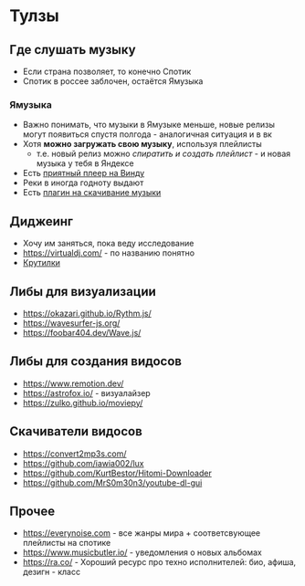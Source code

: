 # Тулзы

## Где слушать музыку

- Если страна позволяет, то конечно Спотик
- Спотик в россее заблочен, остаётся Ямузыка

### Ямузыка

- Важно понимать, что музыки в Ямузыке меньше, новые релизы могут появиться спустя полгода - аналогичная ситуация и в вк
- Хотя **можно загружать свою музыку**, используя плейлисты
    - т.е. новый релиз можно _спиратить и создать плейлист_ - и новая музыка у тебя в Яндексе
- Есть [приятный плеер на Винду](https://apps.microsoft.com/store/detail/яндексмузыка/9NBLGGH0CB6D)
- Реки в иногда годноту выдают
- Есть [
  плагин на скачивание музыки](https://chrome.google.com/webstore/detail/yandex-music-downloader/agkcaldeglaadeknkclfbpdojhhclfej)

## Диджеинг

- Хочу им заняться, пока веду исследование
- https://virtualdj.com/ - по названию понятно
- [Крутилки](https://www.ozon.ru/product/pioneer-ddj-400-dvuhkanalnyy-kontroller-dlya-rekordbox-dj-173312239/?avtc=1&avte=2&avts=1671807367&sh=DxDTd2mCFg)

## Либы для визуализации

- https://okazari.github.io/Rythm.js/
- https://wavesurfer-js.org/
- https://foobar404.dev/Wave.js/

## Либы для создания видосов

- https://www.remotion.dev/
- https://astrofox.io/ - визуалайзер
- https://zulko.github.io/moviepy/

## Скачиватели видосов

- https://convert2mp3s.com/
- https://github.com/iawia002/lux
- https://github.com/KurtBestor/Hitomi-Downloader
- https://github.com/MrS0m30n3/youtube-dl-gui

## Прочее

- https://everynoise.com - все жанры мира + соответсвующее плейлисты на спотике
- https://www.musicbutler.io/  - уведомления о новых альбомах
- https://ra.co/ - Хороший ресурс про техно исполнителей: био, афиша, дезигн - класс
